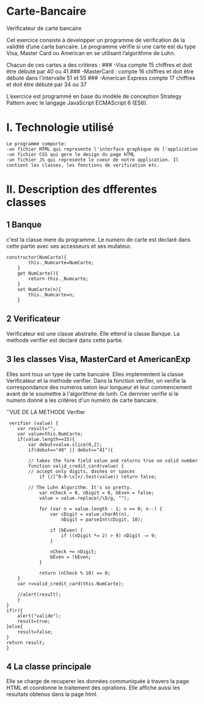 # Carte-Bancaire
Verificateur de carte bancaire

Cet exercice consiste à developper un programme de vérification de la validité d’une carte bancaire.
Le programme vérifie si une carte est du type Visa, Master Card ou American en se utilisant l’algorithme de Luhn.

Chacun de ces cartes a des critères :
	### -Visa compte 15 chiffres et doit être débuté par 40 ou 41
	### -MasterCard : compte 16 chiffres et doit être débuté dans l'intervalle 51 et 55
	### -American Express compte 17 chiffres et doit être débuté par 34 ou 37

L’exercice est programmé en base du modèle de conception Strategy
Pattern avec le langage JavaScript ECMAScript 6 (ES6). 

# I. Technologie utilisé
	Le programme comporte:
	-un fichier HTML qui represente l'interface graphique de l'application
	-un fichier CSS qui gere le design du page HTML
	-un fichier JS qui represente le coeur de notre application. Il contient les classes, les fonctions de verification etc.
	
# II. Description des dfferentes classes

## 1 Banque
	
c'est la classe mere du programme. Le numero de carte est declaré dans cette partie avec ses accesseurs et ses mutateur.

	constructor(NumCarte){
			this._Numcarte=NumCarte;
		}
		get NumCarte(){
			return this._Numcarte;
		}
		set NumCarte(n){
			this._Numcarte=n;
		}
	
## 2 Verificateur
	
Verificateur est une classe abstraite. Elle ettend la classe Banque. La methode verifier est declaré dans cette partie.

## 3 les classes Visa, MasterCard et AmericanExp
	
Elles sont tous un type de carte bancaire. Elles implementent la classe Verificateur et la methode verifier.
Dans la fonction verifier, on verifie la correspondance des numeros selon leur longueur et leur commencement avant de le soumettre à l'algorithme de lunh.
Ce dernnier verifie si le numero donné a les critères d'un numéro de carte bancaire. 

 ''VUE DE LA METHODE Verifier
 
	 verifier (value) {
		var result="";
		var value=this.NumCarte;
		if(value.length==15){
			var debut=value.slice(0,2);
			if(debut=="40" || debut=="41"){

			// takes the form field value and returns true on valid number
			function valid_credit_card(value) {
			// accept only digits, dashes or spaces
				if (/[^0-9-\s]+/.test(value)) return false;

			// The Luhn Algorithm. It's so pretty.
				var nCheck = 0, nDigit = 0, bEven = false;
				value = value.replace(/\D/g, "");

				for (var n = value.length - 1; n >= 0; n--) {
					var cDigit = value.charAt(n),
						nDigit = parseInt(cDigit, 10);

					if (bEven) {
						if ((nDigit *= 2) > 9) nDigit -= 9;
					}

					nCheck += nDigit;
					bEven = !bEven;
				}
				
				return (nCheck % 10) == 0;
		}
		var r=valid_credit_card(this.NumCarte);
		
		//alert(result);
		}
	}
	if(r){
		alert("valide");
		result=true;
	}else{
		result=false;
	}
	return result; 
	}
	
## 4 La classe principale
	
Elle se charge de recuperer les données communiquée à travers la page HTML et coordonne le traitement des oprations.
Elle affiche aussi les resultats obtenus dans la page html.











